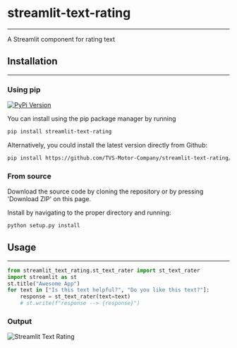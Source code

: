# streamlit-text-rating
---

A Streamlit component for rating text


## Installation
---
### Using pip
[![PyPi Version](https://badge.fury.io/py/streamlit-text-rating.svg)](https://pypi.org/project/streamlit-text-rating/)

You can install using the pip package manager by running
```sh
pip install streamlit-text-rating
```

Alternatively, you could install the latest version directly from Github:
```sh
pip install https://github.com/TVS-Motor-Company/streamlit-text-rating/streamlit-text-rating/archive/master.zip
```

### From source

Download the source code by cloning the repository or by pressing 'Download ZIP' on this page.

Install by navigating to the proper directory and running:
```sh
python setup.py install
```


## Usage
---

```python
from streamlit_text_rating.st_text_rater import st_text_rater
import streamlit as st
st.title("Awesome App")
for text in ["Is this text helpful?", "Do you like this text?"]:
    response = st_text_rater(text=text)
    # st.write(f"response --> {response}")

```
### Output
![Streamlit Text Rating](https://raw.githubusercontent.com/TVS-Motor-Company/streamlit-text-rating/main/st_text_rater.gif "Streamlit Text Rating")
